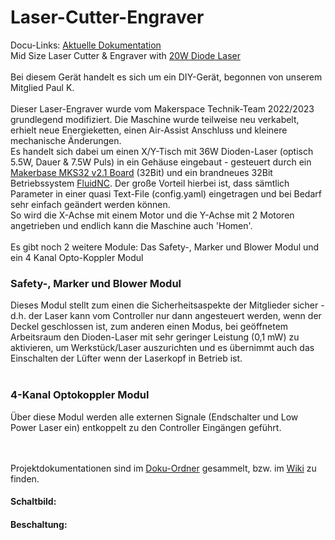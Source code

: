 # Laser-Cutter-Engraver
Docu-Links:
[Aktuelle Dokumentation](https://github.com/makerspacewi/Laser-Cutter-Engraver/tree/master/doc/Laserengraver.pdf)<br>
Mid Size Laser Cutter &amp; Engraver with [20W Diode Laser](https://nejetool.com/module_20w.html)
<br><br>
Bei diesem Gerät handelt es sich um ein DIY-Gerät, begonnen von unserem Mitglied Paul K.
<br><br>
Dieser Laser-Engraver wurde vom Makerspace Technik-Team 2022/2023 grundlegend modifiziert.
Die Maschine wurde teilweise neu verkabelt, erhielt neue Energieketten, einen Air-Assist Anschluss und kleinere mechanische Änderungen.  
Es handelt sich dabei um einen X/Y-Tisch mit 36W Dioden-Laser (optisch 5.5W, Dauer & 7.5W Puls) in ein Gehäuse eingebaut - gesteuert durch ein [Makerbase MKS32 v2.1 Board](https://github.com/makerbase-mks/MKS-DLC32) (32Bit) und ein brandneues 32Bit Betriebssystem [FluidNC](https://github.com/bdring/FluidNC). Der große Vorteil hierbei ist, dass sämtlich Parameter in einer quasi Text-File (config.yaml) eingetragen und bei Bedarf sehr einfach geändert werden können.<br>
So wird die X-Achse mit einem Motor und die Y-Achse mit 2 Motoren angetrieben und endlich kann die Maschine auch 'Homen'. 
<br><br>
Es gibt noch 2 weitere Module: Das Safety-, Marker und Blower Modul und ein 4 Kanal Opto-Koppler Modul

### Safety-, Marker und Blower Modul
Dieses Modul stellt zum einen die Sicherheitsaspekte der Mitglieder sicher - d.h. der Laser kann vom Controller nur dann angesteuert werden, wenn der Deckel geschlossen ist, zum anderen einen Modus, bei geöffnetem Arbeitsraum den Dioden-Laser mit sehr geringer Leistung (0,1 mW) zu aktivieren, um Werkstück/Laser auszurichten und es übernimmt auch das Einschalten der Lüfter wenn der Laserkopf in Betrieb ist.
<br><br>
### 4-Kanal Optokoppler Modul
Über diese Modul werden alle externen Signale (Endschalter und Low Power Laser ein) entkoppelt zu den Controller Eingängen geführt.

<br><br>
Projektdokumentationen sind im [Doku-Ordner](https://github.com/makerspacewi/Laser-Cutter-Engraver/tree/master/doc) gesammelt, bzw. im [Wiki](https://github.com/makerspace-wi/Laser-Cutter-Engraver/wiki) zu finden.
#### Schaltbild:


#### Beschaltung:

